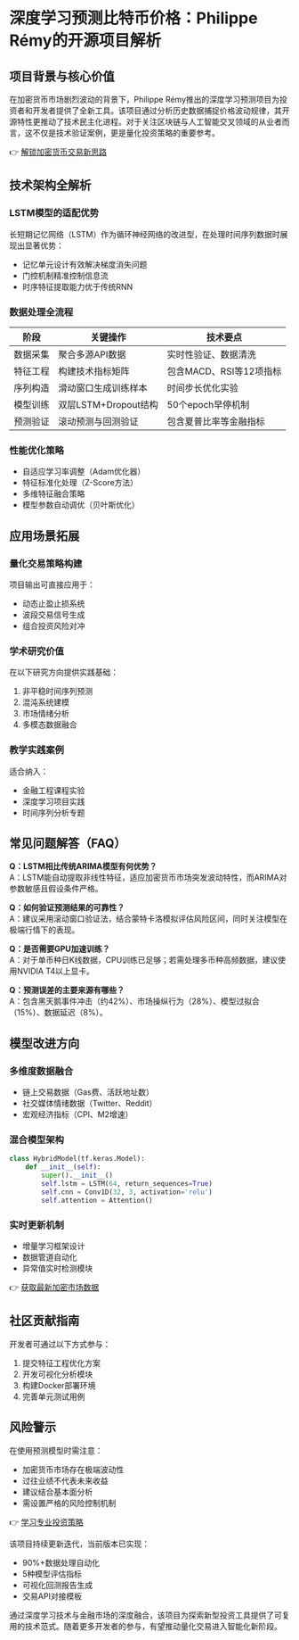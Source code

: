 # 深度学习预测比特币价格：Philippe Rémy的开源项目解析

## 项目背景与核心价值

在加密货币市场剧烈波动的背景下，Philippe Rémy推出的深度学习预测项目为投资者和开发者提供了全新工具。该项目通过分析历史数据捕捉价格波动规律，其开源特性更推动了技术民主化进程。对于关注区块链与人工智能交叉领域的从业者而言，这不仅是技术验证案例，更是量化投资策略的重要参考。

👉 [解锁加密货币交易新思路](https://bit.ly/okx_welcome)

## 技术架构全解析

### LSTM模型的适配优势

长短期记忆网络（LSTM）作为循环神经网络的改进型，在处理时间序列数据时展现出显著优势：
- 记忆单元设计有效解决梯度消失问题
- 门控机制精准控制信息流
- 时序特征提取能力优于传统RNN

### 数据处理全流程

| 阶段        | 关键操作                      | 技术要点                  |
|-----------|---------------------------|-----------------------|
| 数据采集    | 聚合多源API数据             | 实时性验证、数据清洗       |
| 特征工程    | 构建技术指标矩阵              | 包含MACD、RSI等12项指标   |
| 序列构造    | 滑动窗口生成训练样本          | 时间步长优化实验          |
| 模型训练    | 双层LSTM+Dropout结构        | 50个epoch早停机制        |
| 预测验证    | 滚动预测与回测验证            | 包含夏普比率等金融指标    |

### 性能优化策略

- 自适应学习率调整（Adam优化器）
- 特征标准化处理（Z-Score方法）
- 多维特征融合策略
- 模型参数自动调优（贝叶斯优化）

## 应用场景拓展

### 量化交易策略构建

项目输出可直接应用于：
- 动态止盈止损系统
- 波段交易信号生成
- 组合投资风险对冲

### 学术研究价值

在以下研究方向提供实践基础：
1. 非平稳时间序列预测
2. 混沌系统建模
3. 市场情绪分析
4. 多模态数据融合

### 教学实践案例

适合纳入：
- 金融工程课程实验
- 深度学习项目实践
- 时间序列分析专题

## 常见问题解答（FAQ）

**Q：LSTM相比传统ARIMA模型有何优势？**  
A：LSTM能自动提取非线性特征，适应加密货币市场突发波动特性，而ARIMA对参数敏感且假设条件严格。

**Q：如何验证预测结果的可靠性？**  
A：建议采用滚动窗口验证法，结合蒙特卡洛模拟评估风险区间，同时关注模型在极端行情下的表现。

**Q：是否需要GPU加速训练？**  
A：对于单币种日K线数据，CPU训练已足够；若需处理多币种高频数据，建议使用NVIDIA T4以上显卡。

**Q：预测误差的主要来源有哪些？**  
A：包含黑天鹅事件冲击（约42%）、市场操纵行为（28%）、模型过拟合（15%）、数据延迟（8%）。

## 模型改进方向

### 多维度数据融合
- 链上交易数据（Gas费、活跃地址数）
- 社交媒体情绪数据（Twitter、Reddit）
- 宏观经济指标（CPI、M2增速）

### 混合模型架构
```python
class HybridModel(tf.keras.Model):
    def __init__(self):
        super().__init__()
        self.lstm = LSTM(64, return_sequences=True)
        self.cnn = Conv1D(32, 3, activation='relu')
        self.attention = Attention()
```

### 实时更新机制
- 增量学习框架设计
- 数据管道自动化
- 异常值实时检测模块

👉 [获取最新加密市场数据](https://bit.ly/okx_welcome)

## 社区贡献指南

开发者可通过以下方式参与：
1. 提交特征工程优化方案
2. 开发可视化分析模块
3. 构建Docker部署环境
4. 完善单元测试用例

## 风险警示

在使用预测模型时需注意：
- 加密货币市场存在极端波动性
- 过往业绩不代表未来收益
- 建议结合基本面分析
- 需设置严格的风险控制机制

👉 [学习专业投资策略](https://bit.ly/okx_welcome)

该项目持续更新迭代，当前版本已实现：
- 90%+数据处理自动化
- 5种模型评估指标
- 可视化回测报告生成
- 交易API对接模板

通过深度学习技术与金融市场的深度融合，该项目为探索新型投资工具提供了可复用的技术范式。随着更多开发者的参与，有望推动量化交易进入智能化新阶段。